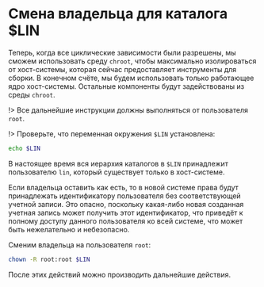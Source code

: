 # Смена владельца для каталога $LIN

Теперь, когда все циклические зависимости были разрешены, мы сможем использовать среду `chroot`, чтобы максимально изолироваться от хост-системы, которая сейчас предоставляет инструменты для сборки. В конечном счёте, мы будем использовать только работающее ядро хост-системы. Остальные компоненты будут задействованы из среды `chroot`.

!> Все дальнейшие инструкции должны выполняться от пользователя `root`.

!> Проверьте, что переменная окружения `$LIN` установлена:

```bash
echo $LIN
```

В настоящее время вся иерархия каталогов в `$LIN` принадлежит пользователю `lin`, который существует только в хост-системе.

Если владельца оставить как есть, то в новой системе права будут принадлежать идентификатору пользователя без соответствующей учетной записи. Это опасно, поскольку какая-либо новая созданная учетная запись может получить этот идентификатор, что приведёт к полному доступу данного пользователя ко всей системе, что может быть нежелательно и небезопасно.

Сменим владельца на пользователя `root`:

```bash
chown -R root:root $LIN
```

После этих действий можно производить дальнейшие действия.
